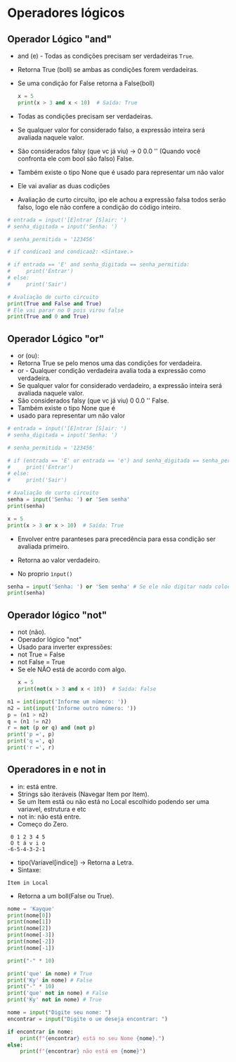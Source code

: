 # Operadores lógicos 
## Operador Lógico "and"
- and (e) - Todas as condições precisam ser verdadeiras `True`.
- Retorna True (boll) se ambas as condições forem verdadeiras.
- Se uma condição for False retorna a False(boll)
    ```python
    x = 5
    print(x > 3 and x < 10)  # Saída: True
    ```
- Todas as condições precisam ser verdadeiras.
- Se qualquer valor for considerado falso, a expressão inteira será avaliada naquele valor.

- São considerados falsy (que vc já viu) -> 0 0.0 '' (Quando você confronta ele com bool são falso) False.
- Também existe o tipo None que é usado para representar um não valor

- Ele vai avaliar as duas codições
- Avaliação de curto circuito, ipo ele achou a expressão falsa todos serão falso, logo ele não confere a condição do código inteiro. 
```` python
# entrada = input('[E]ntrar [S]air: ')
# senha_digitada = input('Senha: ')

# senha_permitida = '123456'

# if condicao1 and condicao2: <Sintaxe.>

# if entrada == 'E' and senha_digitada == senha_permitida:
#     print('Entrar')
# else:
#     print('Sair')

# Avaliação de curto circuito
print(True and False and True)
# Ele vai parar no 0 pois virou false
print(True and 0 and True)
````


## Operador Lógico "or"
- or (ou): 
- Retorna True se pelo menos uma das condições for verdadeira.
-  or - Qualquer condição verdadeira avalia toda a expressão como verdadeira.
- Se qualquer valor for considerado verdadeiro, a expressão inteira será avaliada naquele valor.
- São considerados falsy (que vc já viu) 0 0.0 '' False.
- Também existe o tipo None que é
- usado para representar um não valor

````python
# entrada = input('[E]ntrar [S]air: ')
# senha_digitada = input('Senha: ')

# senha_permitida = '123456'

# if (entrada == 'E' or entrada == 'e') and senha_digitada == senha_permitida:
#     print('Entrar')
# else:
#     print('Sair')

# Avaliação de curto circuito
senha = input('Senha: ') or 'Sem senha'
print(senha)
````

```python
x = 5
print(x > 3 or x > 10)  # Saída: True
```
- Envolver entre paranteses para precedência para essa condição ser avaliada primeiro. 
- Retorna ao valor verdadeiro.

- No proprio `ìnput()`
``` python
senha = input('Senha: ') or 'Sem senha' # Se ele não digitar nada coloca Sem senha.
print(senha)
```
## Operador lógico "not"
- not (não).
- Operador lógico "not"
- Usado para inverter expressões:
- not True = False
- not False = True
- Se ele NÃO está de acordo com algo.
    ```python
    x = 5
    print(not(x > 3 and x < 10))  # Saída: False
    ```

````python
n1 = int(input('Informe um número: '))
n2 = int(input('Informe outro número: '))
p = (n1 > n2)
q = (n1 != n2)
r = not (p or q) and (not p)
print('p =', p)
print('q =', q)
print('r =', r)
````

## Operadores in e not in
- in: está entre.
- Strings são iteráveis (Navegar Item por Item).
- Se um Item está ou não está no Local escolhido podendo ser uma variavel, estrutura e etc
- not in: não está entre. 
- Começo do Zero.
```
 0 1 2 3 4 5
 O t á v i o
-6-5-4-3-2-1
```

- tipo(Varíavel[indice]) -> Retorna a Letra.
- Sintaxe:
```
Item in Local
```
- Retorna a um boll(False ou True).

```python
nome = 'Kayque'
print(nome[0])
print(nome[1])
print(nome[2])
print(nome[-3])
print(nome[-2])
print(nome[-1])

print("-" * 10)

print('que' in nome) # True
print('Ky' in nome) # False
print("-" * 10) 
print('que' not in nome) # False
print('Ky' not in nome) # True

nome = input("Digite seu nome: ")
encontrar = input("Digite o ue deseja encontrar: ")

if encontrar in nome:
    print(f"{encontrar} está no seu Nome {nome}.")
else:
    print(f"{encontrar} não está em {nome}")
```

